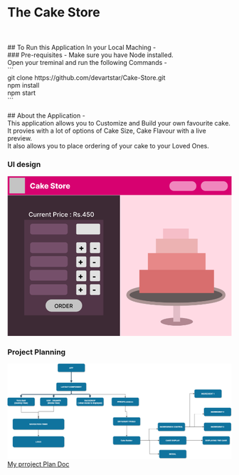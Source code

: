 # The Cake Store
<br/>
<br/>
## To Run this Application In your Local Maching - 
<br/>
### Pre-requisites - 
    Make sure you have Node installed.
<br/>
Open your treminal and run the following Commands -
<br/>
``` <br/>
git clone https://github.com/devartstar/Cake-Store.git<br/>
npm install<br/>
npm start <br/>
```
<br/>
<br/>
## About the Application -
<br/>
This application allows you to Customize and Build your own favourite cake. <br/>
It provies with a lot of options of Cake Size, Cake Flavour with a live preview. <br/>
It also allows you to place ordering of your cake to your Loved Ones.

### UI design
![Desktop View](./public/ReadMeImages/Cake-Design-figma.png)

### Project Planning
![Daywise Plan](./public/ReadMeImages/planning.png)
<br/>
[My prroject Plan Doc](https://docs.google.com/document/d/1ww76N1wsZHoqxcTdmpksQvTjspI-IQx54l7hGztA8WY/edit?usp=sharing)
<br/>
